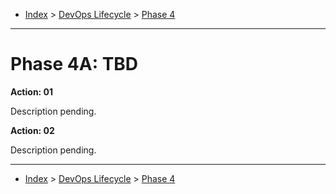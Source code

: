 <a id="top"></a>

- [Index](../index.md) > [DevOps Lifecycle](devops.md) > [Phase 4](phase_04.md)

---

<a id="actions"></a>

# Phase 4A: TBD

<a id="4a-01"></a>

**Action: 01**

Description pending.

<a id="4a-02"></a>

**Action: 02**

Description pending.

---

- [Index](../index.md) > [DevOps Lifecycle](devops.md) > [Phase 4](phase_04.md)
